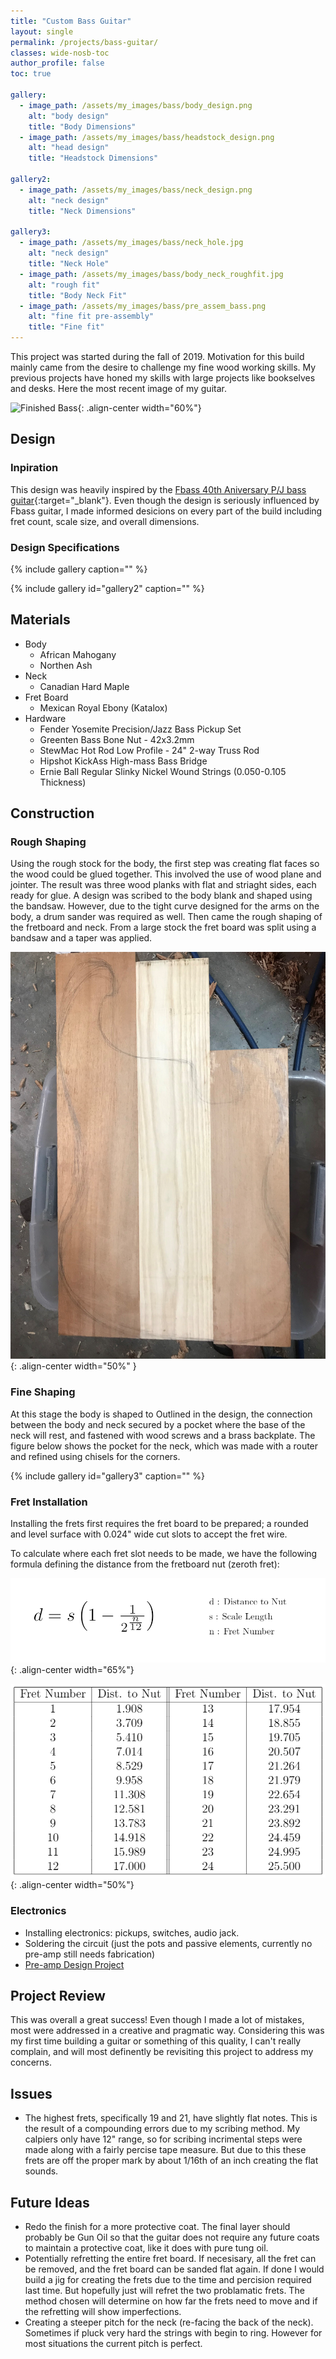 ```yaml
---
title: "Custom Bass Guitar"
layout: single
permalink: /projects/bass-guitar/
classes: wide-nosb-toc
author_profile: false
toc: true

gallery:
  - image_path: /assets/my_images/bass/body_design.png
    alt: "body design"
    title: "Body Dimensions"
  - image_path: /assets/my_images/bass/headstock_design.png
    alt: "head design"
    title: "Headstock Dimensions"

gallery2:
  - image_path: /assets/my_images/bass/neck_design.png
    alt: "neck design"
    title: "Neck Dimensions"

gallery3:
  - image_path: /assets/my_images/bass/neck_hole.jpg
    alt: "neck design"
    title: "Neck Hole"
  - image_path: /assets/my_images/bass/body_neck_roughfit.jpg
    alt: "rough fit"
    title: "Body Neck Fit"
  - image_path: /assets/my_images/bass/pre_assem_bass.png
    alt: "fine fit pre-assembly"
    title: "Fine fit"
---
```


This project was started during the fall of 2019. Motivation for this build mainly came from the desire to challenge my fine wood working skills. My previous projects have honed my skills with large projects like bookselves and desks. Here the most recent image of my guitar.

![Finished Bass](/assets/my_images/bass/finished_bass_recliner.png){: .align-center width="60%"}

## Design

### Inpiration

This design was heavily inspired by the [Fbass 40th Aniversary P/J bass guitar](https://www.themusiczoo.com/products/f-bass-40th-anniversary-pj-bass-natural){:target="_blank"}. Even though the design is seriously influenced by Fbass guitar, I made informed desicions on every part of the build including fret count, scale size, and overall dimensions.

### Design Specifications

{% include gallery caption="" %}

{% include gallery id="gallery2" caption="" %}

## Materials

* Body
  * African Mahogany
  * Northen Ash
* Neck
  * Canadian Hard Maple
* Fret Board
  * Mexican Royal Ebony (Katalox)
* Hardware
  * Fender Yosemite Precision/Jazz Bass Pickup Set
  * Greenten Bass Bone Nut - 42x3.2mm
  * StewMac Hot Rod Low Profile - 24" 2-way Truss Rod
  * Hipshot KickAss High-mass Bass Bridge
  * Ernie Ball Regular Slinky Nickel Wound Strings (0.050-0.105 Thickness)

## Construction

### Rough Shaping

Using the rough stock for the body, the first step was creating flat faces so the wood could be glued together. This involved the use of wood plane and jointer. The result was three wood planks with flat and striaght sides, each ready for glue. A design was scribed to the body blank and shaped using the bandsaw. However, due to the tight curve designed for the arms on the body, a drum sander was required as well. Then came the rough shaping of the fretboard and neck. From a large stock the fret board was split using a bandsaw and a taper was applied.

![LaminatedBody](/assets/my_images/bass/body_laminated.jpg){: .align-center width="50%" }

### Fine Shaping

At this stage the body is shaped to 
Outlined in the design, the connection between the body and neck secured by a pocket where the base of the neck will rest, and fastened with wood screws and a brass backplate. The figure below shows the pocket for the neck, which was made with a router and refined using chisels for the corners.

{% include gallery id="gallery3" caption="" %}

### Fret Installation

Installing the frets first requires the fret board to be prepared; a rounded and level surface with 0.024" wide cut slots to accept the fret wire.

To calculate where each fret slot needs to be made, we have the following formula defining the distance from the fretboard nut (zeroth fret):

![Formula and Legend](/assets/my_images/bass/eq_legend.png){: .align-center width="65%"}

![Fret Table](/assets/my_images/bass/fret_table.png){: .align-center width="50%"}

### Electronics

* Installing electronics: pickups, switches, audio jack.
* Soldering the circuit (just the pots and passive elements, currently no pre-amp still needs fabrication)
* [Pre-amp Design Project](/projects/audio-amp/)

<!-- ## Tuning and Testing!

<iframe width="50%" src="" frameborder="0"> </iframe>

* Video of bass line. -->

## Project Review

This was overall a great success! Even though I made a lot of mistakes, most were addressed in a creative and pragmatic way. Considering this was my first time building a guitar or something of this quality, I can't really complain, and will most definently be revisiting this project to address my concerns.

## Issues

* The highest frets, specifically 19 and 21, have slightly flat notes. This is the result of a compounding errors due to my scribing method. My calpiers only have 12" range, so for scribing incrimental steps were made along with a fairly percise tape measure. But due to this these frets are off the proper mark by about 1/16th of an inch creating the flat sounds.

## Future Ideas

* Redo the finish for a more protective coat. The final layer should probably be Gun Oil so that the guitar does not require any future coats to maintain a protective coat, like it does with pure tung oil.
* Potentially refretting the entire fret board. If necesisary, all the fret can be removed, and the fret board can be sanded flat again. If done I would build a jig for creating the frets due to the time and percision required last time. But hopefully just will refret the two problamatic frets. The method chosen will determine on how far the frets need to move and if the refretting will show imperfections.
* Creating a steeper pitch for the neck (re-facing the back of the neck). Sometimes if pluck very hard the strings with begin to ring. However for most situations the current pitch is perfect.

<!-- * making custom back plate for secure body to neck connection
* installing bridge and ensuring a properly aligned neck to body with strings
* installing truss rod, and glueing fret board to neck
* fine shaping of neck
  * using the truss rod to level the neck flat 
  * adding compound radius to the fret board, so approximently 9in -> 16in from nut to body.
  * re-adjusting the truss rod after material removed
  * re-facing the back of the neck (which connects to the body) to create a slight pitch in the neck.
    * when the strings are attached the distance between a string a the frets will be larger towards the bridge
    * shorter towards the nut. This is so that when strings are plucked, the vibrating string will not hit the frets.
    * and cause an unwanted ringing. required because the amplitude of the vibrations will be larger towards the pickups, and smaller towards the nut or specific fret being held.
* Most difficult step: fretting the fret board.
  * calculating the fret distances from the nut.
  * scribing all fret locations, then using a 0.025in kerf saw to cut slots in fret board
    * slots were made without a guide/jig so for exact cuts serious patience
  * Using soft mallet to carefully hammer the frets into the cut slots.
    * very nerve-racking due to the percision required. Wire choosen was also difficult to work with due to its thickness
    * some slots were not deep enough and the force used to insert some frets caused previous fret to become unset.
    * Loose fret were delt with using extermely small amounts of a two part epoxy mixed with wood dust from the fret board orgrinal stock
  * refining the installed frets with metal files, an alumium sanding block, and a leveling guide.
    * prior to this step the fret board was covered in a protective layer of pure tung oil and wax then taped. so that no shavings or dust would be able to penatrate the wood during this process
* Final shaping of headstock.
* Everything coated with finishing layers of pure tung oil and buffed with wax. -->